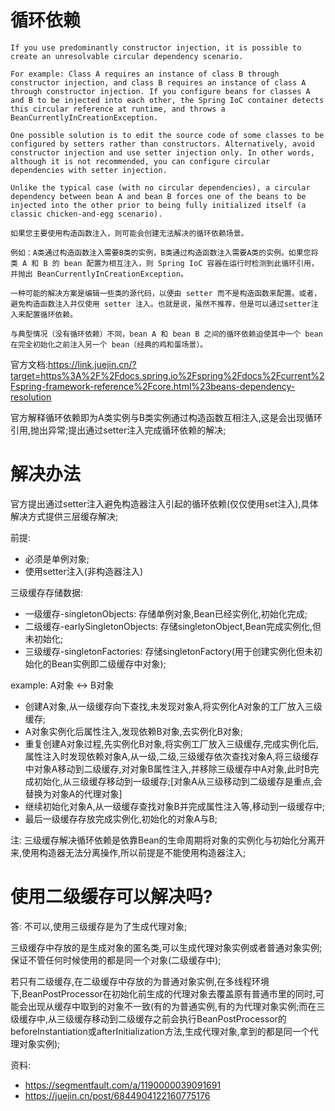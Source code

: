 # 循环依赖
```
If you use predominantly constructor injection, it is possible to create an unresolvable circular dependency scenario.

For example: Class A requires an instance of class B through constructor injection, and class B requires an instance of class A through constructor injection. If you configure beans for classes A and B to be injected into each other, the Spring IoC container detects this circular reference at runtime, and throws a BeanCurrentlyInCreationException.

One possible solution is to edit the source code of some classes to be configured by setters rather than constructors. Alternatively, avoid constructor injection and use setter injection only. In other words, although it is not recommended, you can configure circular dependencies with setter injection.

Unlike the typical case (with no circular dependencies), a circular dependency between bean A and bean B forces one of the beans to be injected into the other prior to being fully initialized itself (a classic chicken-and-egg scenario).

如果您主要使用构造函数注入，则可能会创建无法解决的循环依赖场景。

例如：A类通过构造函数注入需要B类的实例，B类通过构造函数注入需要A类的实例。如果您将类 A 和 B 的 bean 配置为相互注入，则 Spring IoC 容器在运行时检测到此循环引用，并抛出 BeanCurrentlyInCreationException。

一种可能的解决方案是编辑一些类的源代码，以便由 setter 而不是构造函数来配置。或者，避免构造函数注入并仅使用 setter 注入。也就是说，虽然不推荐，但是可以通过setter注入来配置循环依赖。

与典型情况（没有循环依赖）不同，bean A 和 bean B 之间的循环依赖迫使其中一个 bean 在完全初始化之前注入另一个 bean（经典的鸡和蛋场景）。
```
官方文档:https://link.juejin.cn/?target=https%3A%2F%2Fdocs.spring.io%2Fspring%2Fdocs%2Fcurrent%2Fspring-framework-reference%2Fcore.html%23beans-dependency-resolution

官方解释循环依赖即为A类实例与B类实例通过构造函数互相注入,这是会出现循环引用,抛出异常;提出通过setter注入完成循环依赖的解决;

# 解决办法

官方提出通过setter注入避免构造器注入引起的循环依赖(仅仅使用set注入),具体解决方式提供三层缓存解决;

前提:
- 必须是单例对象;
- 使用setter注入(非构造器注入)

三级缓存存储数据:
- 一级缓存-singletonObjects: 存储单例对象,Bean已经实例化,初始化完成;
- 二级缓存-earlySingletonObjects: 存储singletonObject,Bean完成实例化,但未初始化;
- 三级缓存-singletonFactories: 存储singletonFactory(用于创建实例化但未初始化的Bean实例即二级缓存中对象);

example: A对象 <-> B对象
- 创建A对象,从一级缓存向下查找,未发现对象A,将实例化A对象的工厂放入三级缓存;
- A对象实例化后属性注入,发现依赖B对象,去实例化B对象;
- 重复创建A对象过程,先实例化B对象,将实例工厂放入三级缓存,完成实例化后,属性注入时发现依赖对象A,从一级,二级,三级缓存依次查找对象A,将三级缓存中对象A移动到二级缓存,对对象B属性注入,并移除三级缓存中A对象,此时B完成初始化,从三级缓存移动到一级缓存;[对象A从三级移动到二级缓存是重点,会替换为对象A的代理对象]
- 继续初始化对象A,从一级缓存查找对象B并完成属性注入等,移动到一级缓存中;
- 最后一级缓存存放完成实例化,初始化的对象A与B;

注: 三级缓存解决循环依赖是依靠Bean的生命周期将对象的实例化与初始化分离开来,使用构造器无法分离操作,所以前提是不能使用构造器注入;

# 使用二级缓存可以解决吗?
答: 不可以,使用三级缓存是为了生成代理对象;

三级缓存中存放的是生成对象的匿名类,可以生成代理对象实例或者普通对象实例;保证不管任何时候使用的都是同一个对象(二级缓存中);

若只有二级缓存,在二级缓存中存放的为普通对象实例,在多线程环境下,BeanPostProcessor在初始化前生成的代理对象去覆盖原有普通市里的同时,可能会出现从缓存中取到的对象不一致(有的为普通实例,有的为代理对象实例;而在三级缓存中,从三级缓存移动到二级缓存之前会执行BeanPostProcessor的beforeInstantiation或afterInitialization方法,生成代理对象,拿到的都是同一个代理对象实例);

资料: 
- https://segmentfault.com/a/1190000039091691
- https://juejin.cn/post/6844904122160775176



